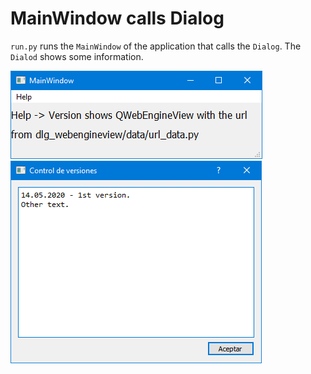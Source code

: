 # MainWindow calls Dialog

`run.py` runs the `MainWindow` of the application that calls the `Dialog`. The `Dialod` shows some information.

<img src="mainwindow.png">
<img src="dialog.png">
